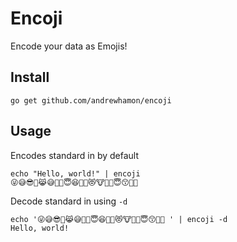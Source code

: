 # Encoji

Encode your data as Emojis!

## Install

`go get github.com/andrewhamon/encoji`

## Usage

Encodes standard in by default

```
echo "Hello, world!" | encoji
😜😅😎🙈😹😅🐞🙈😇😆🐶🐒😻🐮🐧🐨😇😙🐽🐳
```

Decode standard in using `-d`
```
echo '😜😅😎🙈😹😅🐞🙈😇😆🐶🐒😻🐮🐧🐨😇😙🐽🐳 ' | encoji -d
Hello, world!
```
